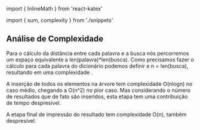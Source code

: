 import { InlineMath } from 'react-katex'

import { sum, complexity } from './snippets'

## Análise de Complexidade

Para o cálculo da distância entre cada palavra e a busca nós percorremos um espaço
equivalente a <InlineMath>len(palavra)*len(busca)</InlineMath>. Como precisamos fazer o cálculo
para cada palavra do dicionário podemos definir <InlineMath math={sum} />
e <InlineMath>n = len(busca)</InlineMath>, resultando em uma complexidade <InlineMath math={complexity} />.

A inserção de todos os elementos na árvore tem complexidade <InlineMath>O(nlogn)</InlineMath> no caso médio,
chegando a <InlineMath>O(n^2)</InlineMath> no pior caso. Mas considerando o número de resultados que de
fato são inseridos, esta etapa tem uma contribuição de tempo despresível.

A etapa final de impressão do resultado tem complexidade <InlineMath>O(n)</InlineMath>, também despresível.

